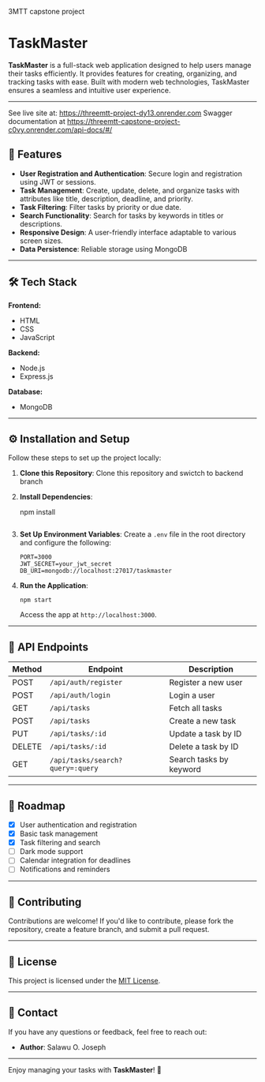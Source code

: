 3MTT capstone project

# TaskMaster

**TaskMaster** is a full-stack web application designed to help users manage their tasks efficiently. It provides features for creating, organizing, and tracking tasks with ease. Built with modern web technologies, TaskMaster ensures a seamless and intuitive user experience.

---

See live site at: https://threemtt-project-dy13.onrender.com
Swagger documentation at https://threemtt-capstone-project-c0vy.onrender.com/api-docs/#/

## 🚀 Features

- **User Registration and Authentication**: Secure login and registration using JWT or sessions.
- **Task Management**: Create, update, delete, and organize tasks with attributes like title, description, deadline, and priority.
- **Task Filtering**: Filter tasks by priority or due date.
- **Search Functionality**: Search for tasks by keywords in titles or descriptions.
- **Responsive Design**: A user-friendly interface adaptable to various screen sizes.
- **Data Persistence**: Reliable storage using MongoDB

---

## 🛠️ Tech Stack

**Frontend:**
- HTML
- CSS
- JavaScript

**Backend:**
- Node.js
- Express.js

**Database:**
- MongoDB 
---

## ⚙️ Installation and Setup

Follow these steps to set up the project locally:

1. **Clone this Repository**:
    Clone this repository and swictch to backend branch

2. **Install Dependencies**:

    npm install
    ```

3. **Set Up Environment Variables**:
    Create a `.env` file in the root directory and configure the following:
    ```
    PORT=3000
    JWT_SECRET=your_jwt_secret
    DB_URI=mongodb://localhost:27017/taskmaster
    ```

4. **Run the Application**:
    ```
    npm start
    ```
    Access the app at `http://localhost:3000`.

---

## 🧪 API Endpoints

| Method | Endpoint                         | Description                  |
|--------|----------------------------------|------------------------------|
| POST   | `/api/auth/register`             | Register a new user          |
| POST   | `/api/auth/login`                | Login a user                 |
| GET    | `/api/tasks`                     | Fetch all tasks              |
| POST   | `/api/tasks`                     | Create a new task            |
| PUT    | `/api/tasks/:id`                 | Update a task by ID          |
| DELETE | `/api/tasks/:id`                 | Delete a task by ID          |
| GET    | `/api/tasks/search?query=:query` | Search tasks by keyword      |

---

## 🚧 Roadmap

- [x] User authentication and registration
- [x] Basic task management
- [x] Task filtering and search
- [ ] Dark mode support
- [ ] Calendar integration for deadlines
- [ ] Notifications and reminders

---

## 🤝 Contributing

Contributions are welcome! If you'd like to contribute, please fork the repository, create a feature branch, and submit a pull request.

---

## 📄 License

This project is licensed under the [MIT License](LICENSE).

---

## 📧 Contact

If you have any questions or feedback, feel free to reach out:

- **Author**: Salawu O. Joseph
---

Enjoy managing your tasks with **TaskMaster**! 🎯